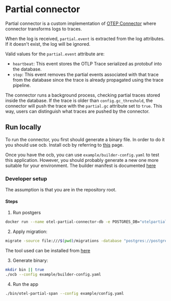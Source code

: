 # Partial connector

Partial connector is a custom implementation of [OTEP Connector](https://opentelemetry.io/docs/collector/building/connector/) where connector
transforms logs to traces.

When the log is received, `partial.event` is extracted from the log attributes. If it doesn't exist, the log will be ignored.

Valid values for the `partial.event` attribute are:
- `heartbeat`: This event stores the OTLP Trace serialized as protobuf into the database.
- `stop`: This event removes the partial events associated with that trace from the database since the trace is already propagated using the trace pipeline.

The connector runs a background process, checking partial traces stored inside the database. If the trace is older than `config.gc_threshold`, the connector will push the trace with the `partial.gc` attribute set to `true`. This way, users can distinguish what traces are pushed by the connector.

## Run locally

To run the connector, you first should generate a binary file. In order to do it
you should use ocb. Install ocb by referring to [this](https://opentelemetry.io/docs/collector/custom-collector/#step-1---install-the-builder) page.

Once you have the ocb, you can use `example/builder-config.yaml` to test this application.
However, you should probably generate a new one more suitable for your environment.
The builder manifest is documented [here](https://opentelemetry.io/docs/collector/custom-collector/#step-2---create-a-builder-manifest-file)

### Developer setup

The assumption is that you are in the repository root.

#### Steps
1. Run postgers
```bash
docker run --name otel-partial-connector-db -e POSTGRES_DB="otelpartialconnector" -e POSTGRES_PASSWORD=test -d -p 40444:5432 --rm postgres:latest
```
2. Apply migration:
```bash
migrate -source file:///$(pwd)/migrations -database "postgres://postgres:test@localhost:40444/otelpartialconnector?sslmode=disable" up
```
The tool used can be installed from [here](https://github.com/golang-migrate/migrate/tree/master/cmd/migrate)

3. Generate binary:

```bash
mkdir bin || true
./ocb --config example/builder-config.yaml
```

4. Run the app

```bash
./bin/otel-partial-span --config example/config.yaml
```
